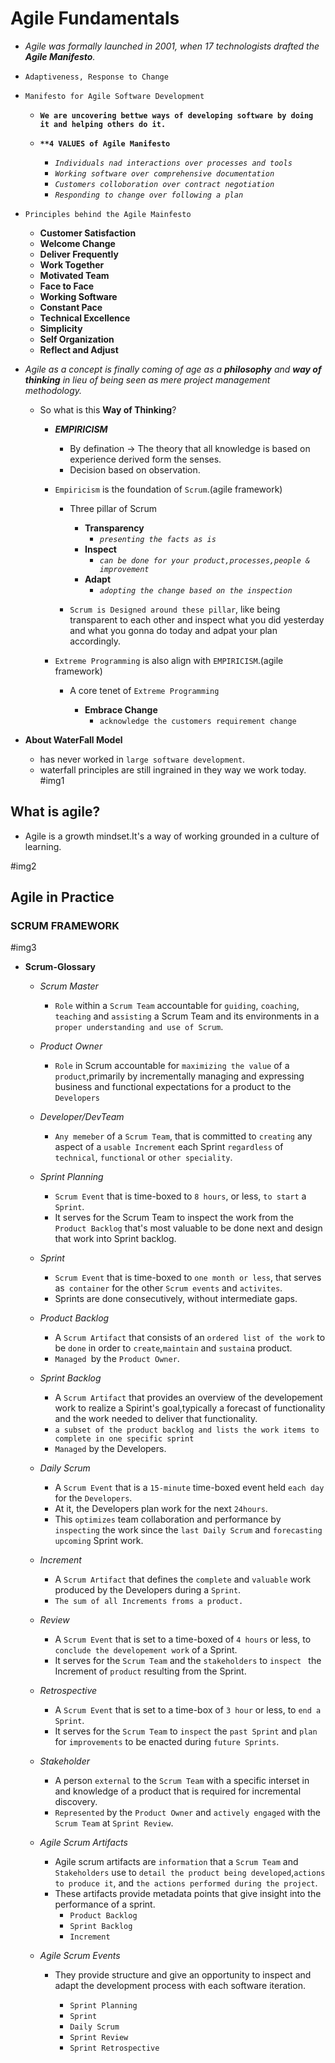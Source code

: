 # Agile Fundamentals

- *Agile was formally launched in 2001, when 17 technologists drafted the **Agile Manifesto**.*

- `Adaptiveness, Response to Change`

- `Manifesto for Agile Software Development`
    - **`We are uncovering bettwe ways of developing software by doing it and helping others do it.`**

    - **`**4 VALUES of Agile Manifesto`**
        - *`Individuals nad interactions over processes and tools`*
        - *`Working software over comprehensive documentation`*
        - *`Customers colloboration over contract negotiation`*
        - *`Responding to change over following a plan`*

- `Principles behind the Agile Mainfesto`

    - **Customer Satisfaction**
    - **Welcome Change**
    - **Deliver Frequently**
    - **Work Together**
    - **Motivated Team**
    - **Face to Face**
    - **Working Software**
    - **Constant Pace**
    - **Technical Excellence**
    - **Simplicity**
    - **Self Organization**
    - **Reflect and Adjust**

- *Agile as a concept is finally coming of age as a **philosophy** and **way of thinking** in lieu of being seen as mere project management methodology.*

    - So what is this **Way of Thinking**?

        - ***EMPIRICISM*** 
            - By defination -> The theory that all knowledge is based on experience derived form the senses.
            - Decision based on observation.

        - `Empiricism` is the foundation of `Scrum`.(agile framework)

            - Three pillar of Scrum 
                - **Transparency**
                    - *`presenting the facts as is`*
                - **Inspect**
                    - *`can be done for your product,processes,people & improvement`*
                - **Adapt**
                    - *`adopting the change based on the inspection`*

            - `Scrum is Designed around these pillar`, like being transparent to each other and inspect what you did yesterday and what you gonna do today and adpat your plan accordingly.


        - `Extreme Programming` is also align with `EMPIRICISM`.(agile framework)
            - A core tenet of `Extreme Programming`

                - **Embrace Change**
                    - `acknowledge the customers requirement change`


- **About WaterFall Model**

    - has never worked in `large software development`.
    - waterfall principles are still ingrained in they way we work today.
    #img1


## What is agile?

- Agile is a growth mindset.It's a way of working grounded in a culture of learning.


#img2


## Agile in Practice

### SCRUM FRAMEWORK

#img3


- **Scrum-Glossary**

    - *Scrum Master*
        - `Role` within a `Scrum Team` accountable for `guiding`, `coaching`, `teaching` and `assisting` a Scrum Team and its environments in a `proper understanding and use of Scrum`.

    - *Product Owner*
        - `Role` in Scrum accountable for `maximizing the value` of a `product`,primarily by incrementally managing and expressing business and functional expectations for a product to the `Developers`

    - *Developer/DevTeam*
        - `Any memeber` of a `Scrum Team`, that is committed to `creating` any aspect of a `usable Increment` each Sprint `regardless` of `technical`, `functional` or `other speciality`.


    - *Sprint Planning*
        - `Scrum Event` that is time-boxed to `8 hours`, or less, `to start` a `Sprint`.
        - It serves for the Scrum Team to inspect the work from the `Product Backlog` that's most valuable to be done next and design that work into Sprint backlog.

    - *Sprint*
        - `Scrum Event` that is time-boxed to `one month or less`, that serves as` container` for the other `Scrum events` and `activites`.
        - Sprints are done consecutively, without intermediate gaps.

    - *Product Backlog*
        - A `Scrum Artifact` that consists of an `ordered list of the work` to be `done` in order to `create`,`maintain` and `sustain`a product.
        - `Managed `by the `Product Owner`.

    - *Sprint Backlog*
        - A `Scrum Artifact` that provides an overview of the developement work to realize a Spirint's goal,typically a forecast of functionality and the work needed to deliver that functionality.
        - `a subset of the product backlog and lists the work items to complete in one specific sprint`
        - `Managed` by the Developers.    

    - *Daily Scrum*
        - A `Scrum Event` that is a `15-minute` time-boxed event held `each day` for the `Developers`.
        - At it, the Developers plan work for the next `24hours`.
        - This `optimizes` team collaboration and performance by `inspecting` the work since the `last Daily Scrum` and `forecasting upcoming` Sprint work.

    - *Increment*
        - A `Scrum Artifact` that defines the `complete` and `valuable` work produced by the Developers during a `Sprint`.
        - `The sum of all Increments froms a product.`

    - *Review*
        - A `Scrum Event` that is set to a time-boxed of `4 hours` or less, to `conclude the developement work` of a Sprint.
        - It serves for the `Scrum Team` and the `stakeholders` to `inspect ` the Increment of `product` resulting from the Sprint.
    
    - *Retrospective*
        - A `Scrum Event` that is set to a time-box of `3 hour` or less, to `end a Sprint`. 
        - It serves for the `Scrum Team` to `inspect` the `past Sprint` and `plan` for `improvements` to be enacted during `future Sprints`.

    - *Stakeholder*
        - A person `external` to the `Scrum Team` with a specific interset in and knowledge of a product that is required for incremental discovery.
        - `Represented` by the `Product Owner` and `actively engaged` with the `Scrum Team` at `Sprint Review`.

    - *Agile Scrum Artifacts*
        - Agile scrum artifacts are `information` that a `Scrum Team` and `Stakeholders` use to `detail the product being developed`,`actions to produce it`, and `the actions performed during the project`.
        - These artifacts provide metadata points that give insight into the performance of a sprint.
            - `Product Backlog`
            - `Sprint Backlog`
            - `Increment`

    - *Agile Scrum Events*
        - They provide structure and give an opportunity to inspect and adapt the development process with each software iteration.

            - `Sprint Planning`
            - `Sprint`
            - `Daily Scrum`
            - `Sprint Review`
            - `Sprint Retrospective`